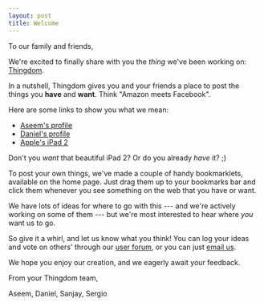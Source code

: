 ```yaml
---
layout: post
title: Welcome
---
```


To our family and friends,

We're excited to finally share with you the *thing* we've been working on:
[Thingdom](http://www.thethingdom.com/).

In a nutshell, Thingdom gives you and your friends a place to post the things
you **have** and **want**. Think "Amazon meets Facebook".

Here are some links to show you what we mean:

* [Aseem's profile](http://www.thethingdom.com/aseemk)
* [Daniel's profile](http://www.thethingdom.com/gasi)
* [Apple's iPad 2](http://www.thethingdom.com/things/5)

Don't you *want* that beautiful iPad 2? Or do you already *have* it? ;)

To post your own things, we've made a couple of handy bookmarklets, available
on the home page. Just drag them up to your bookmarks bar and click them
whenever you see something on the web that you have or want.

We have lots of ideas for where to go with this --- and we're actively working
on some of them --- but we're most interested to hear where *you* want us to go.

So give it a whirl, and let us know what you think! You can log your ideas and
vote on others' through our [user forum](http://thingdom.uservoice.com/), or
you can just [email us](mailto:feedback@thethingdom.com).

We hope you enjoy our creation, and we eagerly await your feedback.


From your Thingdom team,

Aseem, Daniel, Sanjay, Sergio
